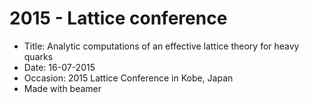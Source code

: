 # 2015 - Lattice conference

* Title: Analytic computations of an effective lattice theory for heavy quarks
* Date: 16-07-2015
* Occasion: 2015 Lattice Conference in Kobe, Japan
* Made with beamer
